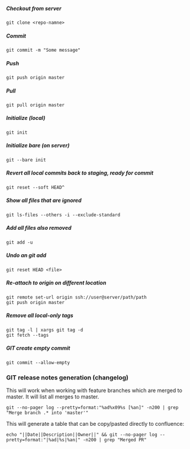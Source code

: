 ##### Checkout from server
```
git clone <repo-namne>
```
##### Commit
```
git commit -m "Some message"
```
##### Push
```
git push origin master
```
##### Pull
```
git pull origin master
```
##### Initialize (local)
```
git init
```
##### Initialize bare (on server)
```
git --bare init
```
##### Revert all local commits back to staging, ready for commit
```
git reset --soft HEAD^
```
##### Show all files that are ignored
```
git ls-files --others -i --exclude-standard
```
##### Add all files also removed
```
git add -u
```
##### Undo an git add
```
git reset HEAD <file>
```
##### Re-attach to origin on different location
```
git remote set-url origin ssh://user@server/path/path
git push origin master
```
##### Remove all local-only tags
```
git tag -l | xargs git tag -d
git fetch --tags
```

##### GIT create empty commit
```
git commit --allow-empty
```

### GIT release notes generation (changelog)
This will work when working with feature branches which are merged to master. It will list all
merges to master.
```
git --no-pager log --pretty=format:"%ad%x09%s [%an]" -n200 | grep "Merge branch .* into 'master'"
```
This will generate a table that can be copy/pasted directly to confluence:
```
echo "||Date||Description||Owner||" && git --no-pager log --pretty=format:"|%ad|%s|%an|" -n200 | grep "Merged PR"
```
